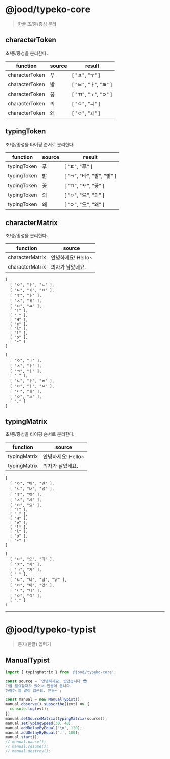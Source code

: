 # @jood/typeko-core

> 한글 초/중/종성 분리

## characterToken

초/중/종성을 분리한다.

| function       | source | result               |
| -------------- | ------ | -------------------- |
| characterToken | 푸     | [ "ㅍ", "ㅜ" ]       |
| characterToken | 밟     | [ "ㅂ", "ㅏ", "ㄼ" ] |
| characterToken | 꿍     | [ "ㄲ", "ㅜ", "ㅇ" ] |
| characterToken | 의     | [ "ㅇ", "ㅢ" ]       |
| characterToken | 왜     | [ "ㅇ", "ㅙ" ]       |

## typingToken

초/중/종성을 타이핑 순서로 분리한다.

| function    | source | result                     |
| ----------- | ------ | -------------------------- |
| typingToken | 푸     | [ "ㅍ", "푸" ]             |
| typingToken | 밟     | [ "ㅂ", "바", "발", "밟" ] |
| typingToken | 꿍     | [ "ㄲ", "꾸", "꿍" ]       |
| typingToken | 의     | [ "ㅇ", "으", "의" ]       |
| typingToken | 왜     | [ "ㅇ", "오", "왜" ]       |

## characterMatrix

초/중/종성을 분리한다.

| function        | source             |
| --------------- | ------------------ |
| characterMatrix | 안녕하세요! Hello~ |
| characterMatrix | 의자가 낡았네요.   |

```
[
  [ "ㅇ", "ㅏ", "ㄴ" ],
  [ "ㄴ", "ㅕ", "ㅇ" ],
  [ "ㅎ", "ㅏ" ],
  [ "ㅅ", "ㅔ" ],
  [ "ㅇ", "ㅛ" ],
  [ "!" ],
  [ " " ],
  [ "H" ],
  [ "e" ],
  [ "l" ],
  [ "l" ],
  [ "o" ],
  [ "~" ]
]
```

```
[
  [ "ㅇ", "ㅢ" ],
  [ "ㅈ", "ㅏ" ],
  [ "ㄱ", "ㅏ" ],
  [ " " ],
  [ "ㄴ", "ㅏ", "ㄺ" ],
  [ "ㅇ", "ㅏ", "ㅆ" ],
  [ "ㄴ", "ㅔ" ],
  [ "ㅇ", "ㅛ" ],
  [ "." ]
]
```

## typingMatrix

초/중/종성을 타이핑 순서로 분리한다.

| function     | source             |
| ------------ | ------------------ |
| typingMatrix | 안녕하세요! Hello~ |
| typingMatrix | 의자가 낡았네요.   |

```
[
  [ "ㅇ", "아", "안" ],
  [ "ㄴ", "녀", "녕" ],
  [ "ㅎ", "하" ],
  [ "ㅅ", "세" ],
  [ "ㅇ", "요" ],
  [ "!" ],
  [ " " ],
  [ "H" ],
  [ "e" ],
  [ "l" ],
  [ "l" ],
  [ "o" ],
  [ "~" ]
]
```

```
[
  [ "ㅇ", "으", "의" ],
  [ "ㅈ", "자" ],
  [ "ㄱ", "가" ],
  [ " " ],
  [ "ㄴ", "나", "날", "낡" ],
  [ "ㅇ", "아", "았" ],
  [ "ㄴ", "네" ],
  [ "ㅇ", "요" ],
  [ "." ]
]
```

---

# @jood/typeko-typist

> 문자(한글) 입력기

## ManualTypist

```typescript
import { typingMatrix } from '@jood/typeko-core';

const source = `안녕하세요. 반갑습니다 😎
가끔 필요할때가 있어서 만들어 봅니다.
하하하 쓸 말이 없군요. 안뇽~`;

const manual = new ManualTypist();
manual.observe().subscribe((evt) => {
  console.log(evt);
});
manual.setSourceMatrix(typingMatrix(source));
manual.setTypingSpeed(30, 40);
manual.addDelayByEqual('\n', 120);
manual.addDelayByEqual('.', 100);
manual.start();
// manual.pause();
// manual.resume();
// manual.destroy();
```
